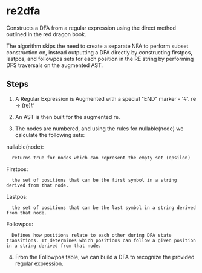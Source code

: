  # re2dfa
Constructs a DFA from a regular expression using
the direct method outlined in the red dragon book.

The algorithm skips the need to create a separate NFA to perform subset construction on,
instead outputting a DFA directly by constructing firstpos, lastpos, and followpos
sets for each position in the RE string by performing DFS traversals on
the augmented AST.

## Steps

1) A Regular Expression is Augmented with a special "END" marker - '#'.
    re   ->  (re)#

2) An AST is then built for the augmented re.

3) The nodes are numbered, and using the rules for nullable(node) we calculate the following sets:

nullable(node): 

      returns true for nodes which can represent the empty set (epsilon)

Firstpos:

      the set of positions that can be the first symbol in a string derived from that node.

Lastpos:

      the set of positions that can be the last symbol in a string derived from that node.

Followpos:

      Defines how positions relate to each other during DFA state transitions. It determines which positions can follow a given position in a string derived from that node. 



4) From the Followpos table, we can build a DFA to recognize the provided regular expression.